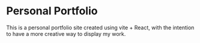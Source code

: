 # Personal Portfolio
This is a personal portfolio site created using vite + React, with the intention to have a more creative way to display my work.
